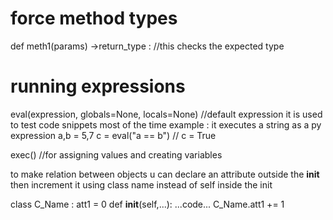 # force method types

def meth1(params) ->return_type : //this checks the expected type

# running expressions

eval(expression, globals=None, locals=None) //default expression
it is used to test code snippets most of the time
example : it executes a string as a py expression
a,b = 5,7
c = eval("a == b") // c = True

exec() //for assigning values and creating variables

to make relation between objects u can declare an attribute outside
the **init** then increment it using class name instead of self inside the init

class C_Name : 
    att1 = 0
    def __init__(self,...):
        ...code...
        C_Name.att1 += 1

